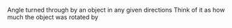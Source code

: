 Angle turned through by an object in any given directions
Think of it as how much the object was rotated by